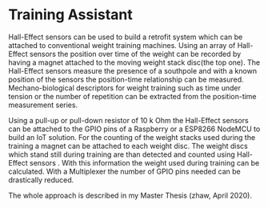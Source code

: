 # Training Assistant

Hall-Effect sensors can be used to build a retrofit system which can be attached to conventional weight training machines. Using an array of Hall-Effect sensors the position over time of the weight can be recorded by having a magnet attached to the moving weight stack disc(the top one). The Hall-Effect sensors measure the presence of a southpole and with a known position of the sensors the position-time relationship can be measured. Mechano-biological descriptors for weight training such as time under tension or the number of repetition can be extracted from the position-time measurement series.

Using a pull-up or pull-down resistor of 10 k Ohm the Hall-Effect sensors can be attached to the GPIO pins of a Raspberry or a ESP8266 NodeMCU to build an IoT solution. For the counting of the weight stacks used during the training a magnet can be attached to each weight disc. The weight discs which stand still during training are than detected and counted using Hall-Effect sensors . With this information the weight used during training can be calculated. With a Multiplexer the number of GPIO pins needed can be drastically reduced.

The whole approach is described in my Master Thesis (zhaw, April 2020).
